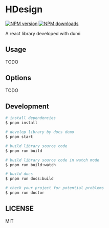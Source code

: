 # HDesign

[![NPM version](https://img.shields.io/npm/v/HDesign.svg?style=flat)](https://npmjs.org/package/HDesign)
[![NPM downloads](http://img.shields.io/npm/dm/HDesign.svg?style=flat)](https://npmjs.org/package/HDesign)

A react library developed with dumi

## Usage

TODO

## Options

TODO

## Development

```bash
# install dependencies
$ pnpm install

# develop library by docs demo
$ pnpm start

# build library source code
$ pnpm run build

# build library source code in watch mode
$ pnpm run build:watch

# build docs
$ pnpm run docs:build

# check your project for potential problems
$ pnpm run doctor
```

## LICENSE

MIT
